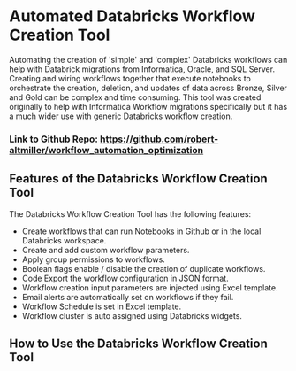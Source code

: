 # Automated Databricks Workflow Creation Tool

Automating the creation of 'simple' and 'complex' Databricks workflows can help with Databrick migrations from Informatica, Oracle, and SQL Server.  Creating and wiring workflows together that execute notebooks to orchestrate the creation, deletion, and updates of data across Bronze, Silver and Gold can be complex and time consuming.  This tool was created originally to help with Informatica Workflow migrations specifically but it has a much wider use with generic Databricks workflow creation.

### Link to Github Repo: https://github.com/robert-altmiller/workflow_automation_optimization

## Features of the Databricks Workflow Creation Tool

The Databricks Workflow Creation Tool has the following features:
- Create workflows that can run Notebooks in Github or in the local Databricks workspace.
- Create and add custom workflow parameters.
- Apply group permissions to workflows.
- Boolean flags enable / disable the creation of duplicate workflows.
- Code Export the workflow configuration in JSON format.
- Workflow creation input parameters are injected using Excel template.
- Email alerts are automatically set on workflows if they fail.
- Workflow Schedule is set in Excel template.
- Workflow cluster is auto assigned using Databricks widgets.


## How to Use the Databricks Workflow Creation Tool